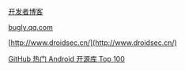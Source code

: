 [开发者博客](http://android-developers.blogspot.hk/)

[bugly.qq.com](https://bugly.qq.com/)

[http://www.droidsec.cn/](http://www.droidsec.cn/)

[GitHub 热门 Android 开源库 Top 100](http://android.jobbole.com/82606/)

